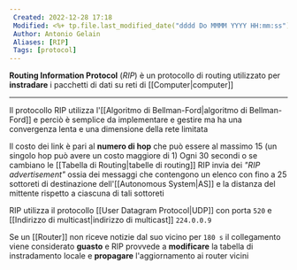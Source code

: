 ```yaml
---
 Created: 2022-12-28 17:18
 Modified: <%+ tp.file.last_modified_date("dddd Do MMMM YYYY HH:mm:ss") %>
 Author: Antonio Gelain
 Aliases: [RIP]
 Tags: [protocol]
---
```


**Routing Information Protocol** (*RIP*) è un protocollo di routing utilizzato per **instradare** i pacchetti di dati su reti di [[Computer|computer]]

---

Il protocollo RIP utilizza l'[[Algoritmo di Bellman-Ford|algoritmo di Bellman-Ford]] e perciò è semplice da implementare e gestire ma ha una convergenza lenta e una dimensione della rete limitata

Il costo dei link è pari al **numero di hop** che può essere al massimo 15 (un singolo hop può avere un costo maggiore di 1)
Ogni 30 secondi o se cambiano le [[Tabella di Routing|tabelle di routing]] RIP invia dei *"RIP advertisement"* ossia dei messaggi che contengono un elenco con fino a 25 sottoreti di destinazione dell'[[Autonomous System|AS]] e la distanza del mittente rispetto a ciascuna di tali sottoreti

RIP utilizza il protocollo [[User Datagram Protocol|UDP]] con porta `520` e [[Indirizzo di multicast|indirizzo di multicast]] `224.0.0.9`

Se un [[Router]] non riceve notizie dal suo vicino per `180 s` il collegamento viene considerato **guasto** e RIP provvede a **modificare** la tabella di instradamento locale e **propagare** l'aggiornamento ai router vicini